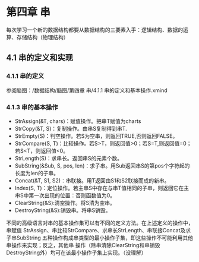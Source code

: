 # 第四章 串

每次学习一个新的数据结构都要从数据结构的三要素入手：逻辑结构、数据的运算、存储结构（物理结构）

## 4.1 串的定义和实现

### 4.1.1 串的定义

参阅脑图：/数据结构/脑图/第四章 串/4.1.1 串的定义和基本操作.xmind

### 4.1.3 串的基本操作

- StrAssign(&T, chars)：赋值操作。把串T赋值为charts
- StrCopy(&T, S)：复制操作。由串S复制得到串T.
- StrEmpty(S)：判空操作。若S为空串，则返回TRUE,否则返回FALSE。
- StrCompare(S, T)：比较操作。若S>T，则返回值>0；若S=T,则返回值=0；若S<T，则返回值<0。
- StrLength(S)：求串长。返回串S的元素个数。
- SubString(&Sub, S, pos, len)：求子串。用Sub返回串S的第pos个字符起的长度为len的子串。
- Concat(&T, S1, S2)：串联接。用T返回由S1和S2联接而成的新串。
- Index(S, T)：定位操作。若主串S中存在与串T值相同的子串，则返回它在主串S中第一次出现的位置：否则函数值为0。
- ClearString(&S):清空操作。将S清为空串。
- DestroyString(&S):销毁串。将串S销毁。

不同的高级语言对串的基本操作集可以有不同的定义方法。在上述定义的操作中，串赋值 StrAssign、串比较StrCompare、求串长StrLength、串联接Concat及求子串SubString 五种操作构成串类型的最小操作子集，即这些操作不可能利用其他串操作来实现；反之，其他串 操作（除串清除ClearString和串销毁DestroyString外）均可在该最小操作子集上实现。（没理解）
